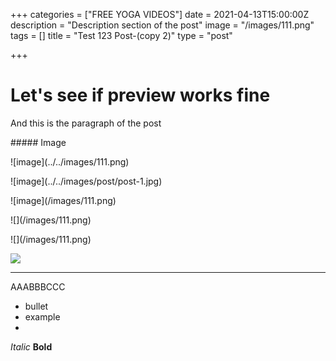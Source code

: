 +++
categories = ["FREE YOGA VIDEOS"]
date = 2021-04-13T15:00:00Z
description = "Description section of the post"
image = "/images/111.png"
tags = []
title = "Test 123 Post-(copy 2)"
type = "post"

+++
# Let's see if preview works fine

And this is the paragraph of the post

\##### Image

!\[image\](../../images/111.png)

!\[image\](../../images/post/post-1.jpg)

!\[image\](/images/111.png)

!\[\](/images/111.png)

!\[\](/images/111.png)

![](/images/111.png)

<hr>

AAABBBCCC

* bullet
* example
* 

_Italic_
**Bold**